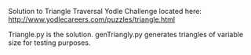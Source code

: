 Solution to Triangle Traversal Yodle Challenge located here: http://www.yodlecareers.com/puzzles/triangle.html

Triangle.py is the solution.
genTriangly.py generates triangles of variable size for testing purposes.